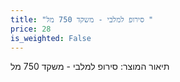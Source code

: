 ```yaml
---
title: "סירופ למלבי - משקד 750 מל "
price: 28
is_weighted: False
---
```


תיאור המוצר: סירופ למלבי - משקד 750 מל 

